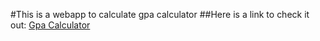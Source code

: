 #This is a webapp to calculate gpa calculator
##Here is a link to check it out: [Gpa Calculator](https://muhammadusaid.github.io/gpa_calculator/)